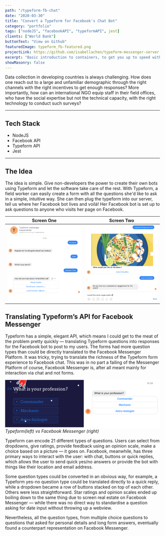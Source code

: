 ```yaml
---
path: "/typeform-fb-chat"
date: "2020-03-30"
title: "Convert a Typeform for Facebook's Chat Bot"
category: "portfolio"
tags: ["nodeJS", "facebookAPI", "typeformAPI", jest]
clients: ["World Bank"]
buttonText: "View on Github"
featuredImage: typeform_fb-featured.png
projectLink: https://github.com/isabellachen/typeform-messenger-server
excerpt: "Basic introduction to containers, to get you up to speed with the latest developments in Docker"
showMasonry: false
---
```


Data collection in developing countries is always challenging. How does one reach out to a large and unfamiliar demographic through the right channels with the right incentives to get enough responses? More importantly, how can an international NGO equip staff in their field offices, who have the social expertise but not the technical capacity, with the right technology to conduct such surveys?

---

## Tech Stack

- NodeJS
- Facebook API
- Typeform API
- Jest

---

## The Idea

The idea is simple. Give non-developers the power to create their own bots using Typeform and let the software take care of the rest. With Typeform, a field worker can easily create a form with all the questions she'd like to ask in a simple, intuitive way. She can then plug the typeform into our server, tell us where her Facebook bot lives and voilá! Her Facebook bot is set up to ask questions to anyone who visits her page on Facebook.

|            Screen One             |            Screen Two             |
| :-------------------------------: | :-------------------------------: |
| ![](./typeform-screenshot-01.png) | ![](./typeform-screenshot-02.png) |

## Translating Typeform’s API for Facebook Messenger

Typeform has a simple, elegant API, which means I could get to the meat of the problem pretty quickly — translating Typeform questions into responses for the Facebook bot to post to my users. The forms had more question types than could be directly translated to the Facebook Messenger Platform. It was tricky, trying to translate the richness of the Typeform form experience to Facebook chat. This was in no part a failing of the Messenger Platform of course, Facebook Messenger is, after all meant mainly for interaction via chat and not forms.

![](./tf-fb-conversion.png)
_Typeform(left) vs Facebook Messenger (right)_

Typeform can encode 21 different types of questions. Users can select from dropdowns, give ratings, provide feedback using an opinion scale, make a choice based on a picture — it goes on. Facebook, meanwhile, has three primary ways to interact with the user: with chat, buttons or quick replies, which allows the user to send quick yes/no answers or provide the bot with things like their location and email address.

Some question types could be converted in an obvious way, for example, a Typeform yes-no question type could be translated directly to a quick reply, while a dropdown became a row of buttons stacked on top of each other. Others were less straightforward. Star ratings and opinion scales ended up boiling down to the same thing due to screen real estate on Facebook Messenger — while there was no direct way to standardise a question asking for date input without throwing up a webview.

Nevertheless, all the question types, from multiple choice questions to questions that asked for personal details and long form answers, eventually found a counterpart representation on Facebook Messenger.

